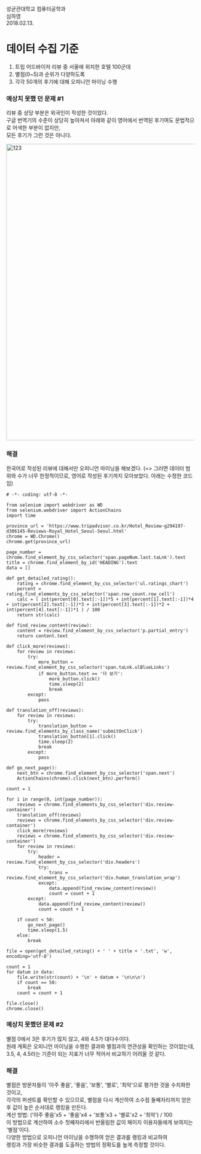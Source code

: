 성균관대학교 컴퓨터공학과 </br>
심하영 </br>
2018.02.13. </br>

# 데이터 수집 기준
1) 트립 어드바이저 리뷰 중 서울에 위치한 호텔 100군데
2) 별점(0~5)과 순위가 다양하도록
3) 각각 50개의 후기에 대해 오피니언 마이닝 수행


### 예상치 못했 던 문제 #1
리뷰 중 상당 부분은 외국인이 작성한 것이었다. </br>
구글 번역기의 수준이 상당히 높아져서 아래와 같이 영어에서 번역된 후기여도 문법적으로 어색한 부분이 없지만, </br>
모든 후기가 그런 것은 아니다. </br>

<img width="793" alt="123" src="https://user-images.githubusercontent.com/19365130/36135307-b2cf3c06-10cd-11e8-91c4-b267e8355cee.png">

### 해결
한국어로 작성된 리뷰에 대해서만 오피니언 마이닝을 해보겠다.
(=> 그러면 데이터 범위와 수가 너무 한정적이므로, 영어로 작성된 후기까지 모아보았다. 아래는 수정한 코드임)

~~~
# -*- coding: utf-8 -*-

from selenium import webdriver as WD
from selenium.webdriver import ActionChains
import time

province_url = 'https://www.tripadvisor.co.kr/Hotel_Review-g294197-d306145-Reviews-Royal_Hotel_Seoul-Seoul.html'
chrome = WD.Chrome()
chrome.get(province_url)

page_number = chrome.find_element_by_css_selector('span.pageNum.last.taLnk').text
title = chrome.find_element_by_id('HEADING').text
data = []

def get_detailed_rating():
    rating = chrome.find_element_by_css_selector('ul.ratings_chart')
    percent = rating.find_elements_by_css_selector('span.row_count.row_cell')
    calc = ( int(percent[0].text[:-1])*5 + int(percent[1].text[:-1])*4 + int(percent[2].text[:-1])*3 + int(percent[3].text[:-1])*2 + int(percent[4].text[:-1])*1 ) / 100
    return str(calc)

def find_review_content(review):
    content = review.find_element_by_css_selector('p.partial_entry')
    return content.text

def click_more(reviews):
    for review in reviews:
        try:
            more_button = review.find_element_by_css_selector('span.taLnk.ulBlueLinks')
            if more_button.text == '더 보기':
                more_button.click()
                time.sleep(2)
                break
        except:
            pass

def translation_off(reviews):
    for review in reviews:
        try:
            translation_button = review.find_elements_by_class_name('submitOnClick')
            translation_button[1].click()
            time.sleep(2)
            break
        except:
            pass

def go_next_page():
    next_btn = chrome.find_element_by_css_selector('span.next')
    ActionChains(chrome).click(next_btn).perform()

count = 1

for i in range(0, int(page_number)):
    reviews = chrome.find_elements_by_css_selector('div.review-container')
    translation_off(reviews)
    reviews = chrome.find_elements_by_css_selector('div.review-container')
    click_more(reviews)
    reviews = chrome.find_elements_by_css_selector('div.review-container')
    for review in reviews:
        try:
            header = review.find_element_by_css_selector('div.headers')
            try:
                trans = review.find_element_by_css_selector('div.human_translation_wrap')
            except:
                data.append(find_review_content(review))
                count = count + 1
        except:
            data.append(find_review_content(review))
            count = count + 1

    if count < 50:
        go_next_page()
        time.sleep(1.5)
    else:
        break

file = open(get_detailed_rating() + ' ' + title + '.txt', 'w', encoding='utf-8')

count = 1
for datum in data:
    file.write(str(count) + '\n' + datum + '\n\n\n')
    if count == 50:
        break
    count = count + 1

file.close()
chrome.close()

~~~


### 예상치 못했던 문제 #2
별점 0에서 3은 후기가 많지 않고, 4와 4.5가 대다수이다. </br>
원래 계획은 오피니언 마이닝을 수행한 결과와 별점과의 연관성을 확인하는 것이었는데, </br> 
3.5, 4, 4.5라는 기준이 되는 지표가 너무 적어서 비교하기 어려울 것 같다. </br>

### 해결
별점은 방문자들이 '아주 좋음', '좋음', '보통', '별로', '최악'으로 평가한 것을 수치화한 것이고, </br>
각각의 퍼센트를 확인할 수 있으므로, 별점을 다시 계산하여 소수점 둘째자리까지 얻은 후 값이 높은 순서대로 랭킹을 만든다. </br>
계산 방법: ('아주 좋음'x5 + '좋음'x4 + '보통'x3 + '별로'x2 + '최악') / 100 </br>
이 방법으로 계산하여 소수 첫째자리에서 반올림한 값이 페이지 이용자들에게 보여지는 '별점'이다. </br>
다양한 방법으로 오피니언 마이닝을 수행하여 얻은 결과를 랭킹과 비교하여 </br>
랭킹과 가장 비슷한 결과를 도출하는 방법의 정확도를 높게 측정할 것이다.
